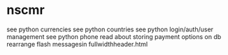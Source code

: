 # nscmr
see python currencies
see python countries
see python login/auth/user management
see python phone
read about storing payment options on db
rearrange flash messagesin fullwidthheader.html

